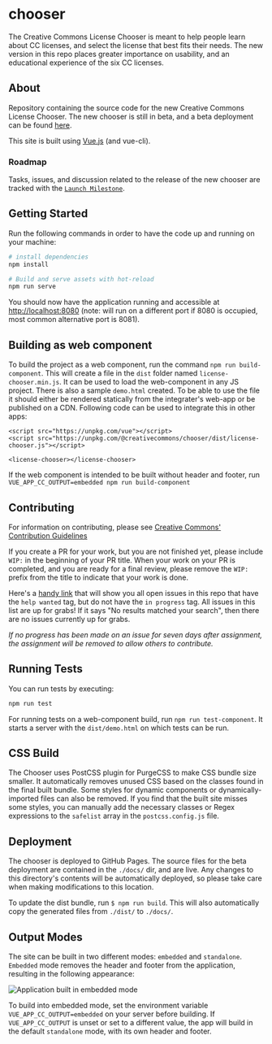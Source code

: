 # chooser

The Creative Commons License Chooser is meant to help people learn about CC licenses, and select the license that best fits their needs. The new version in this repo places greater importance on usability, and an educational experience of the six CC licenses.

## About

Repository containing the source code for the new Creative Commons License Chooser. The new chooser is still in beta, and a beta deployment can be found [here](https://chooser-beta.creativecommons.org/).

This site is built using [Vue.js](https://vuejs.org/) (and vue-cli).

### Roadmap

Tasks, issues, and discussion related to the release of the new chooser are tracked with the [`Launch Milestone`](https://github.com/creativecommons/chooser/milestone/1).

## Getting Started

Run the following commands in order to have the code up and running on your machine:

``` bash
# install dependencies
npm install
```

```bash
# Build and serve assets with hot-reload
npm run serve
```

You should now have the application running and accessible at <http://localhost:8080> (note: will run on a different port if 8080 is occupied, most common alternative port is 8081).

## Building as web component
To build the project as a web component, run the command `npm run build-component`. This will create a file in the `dist` folder named `license-chooser.min.js`. It can be used to load the web-component in any JS project. There is also a sample `demo.html` created.
To be able to use the file it should either be rendered statically from the integrater's web-app or be published on a CDN. Following code can be used to integrate this in other apps:

```
<script src="https://unpkg.com/vue"></script>
<script src="https://unpkg.com/@creativecommons/chooser/dist/license-chooser.js"></script>

<license-chooser></license-chooser>
```

If the web component is intended to be built without header and footer, run `VUE_APP_CC_OUTPUT=embedded npm run build-component`

## Contributing

For information on contributing, please see [Creative Commons' Contribution Guidelines](https://opensource.creativecommons.org/contributing-code/)

If you create a PR for your work, but you are not finished yet, please include `WIP:` in the beginning of your PR title. When your work on your PR is completed, and you are ready for a final review, please remove the `WIP:` prefix from the title to indicate that your work is done.

Here's a [handy link](https://github.com/creativecommons/chooser/issues?utf8=%E2%9C%93&q=is%3Aissue+is%3Aopen+sort%3Aupdated-desc+label%3A%22help+wanted%22+-label%3A%22in+progress%22) that will show you all open issues in this repo that have the `help wanted` tag, but do not have the `in progress` tag.
All issues in this list are up for grabs!
If it says "No results matched your search", then there are no issues currently up for grabs.

*If no progress has been made on an issue for seven days after assignment, the assignment will be removed to allow others to contribute.*

## Running Tests

You can run tests by executing:

```bash
npm run test
```
For running tests on a web-component build, run `npm run test-component`. It starts a server with the  `dist/demo.html` on which tests can be run.


## CSS Build

The Chooser uses PostCSS plugin for PurgeCSS to make CSS bundle size smaller. It automatically removes unused CSS based on the classes found in the final built bundle. Some styles for dynamic components or dynamically-imported files can also be removed. If you find that the built site misses some styles, you can manually add the necessary classes or Regex expressions to the `safelist` array in the `postcss.config.js` file.

## Deployment

The chooser is deployed to GitHub Pages. The source files for the beta deployment are contained in the `./docs/` dir, and are live. Any changes to this directory's contents will be automatically deployed, so please take care when making modifications to this location.

To update the dist bundle, run ```$ npm run build```. This will also automatically copy the generated files from `./dist/` to `./docs/`.

## Output Modes

The site can be built in two different modes: `embedded` and `standalone`. `Embedded` mode removes the header and footer from the application, resulting in the following appearance:

<img src="static/embedded-screenshot.png" alt="Application built in embedded mode">

To build into embedded mode, set the environment variable `VUE_APP_CC_OUTPUT=embedded` on your server before building. If `VUE_APP_CC_OUTPUT` is unset or set to a different value, the app will build in the default `standalone` mode, with its own header and footer.

